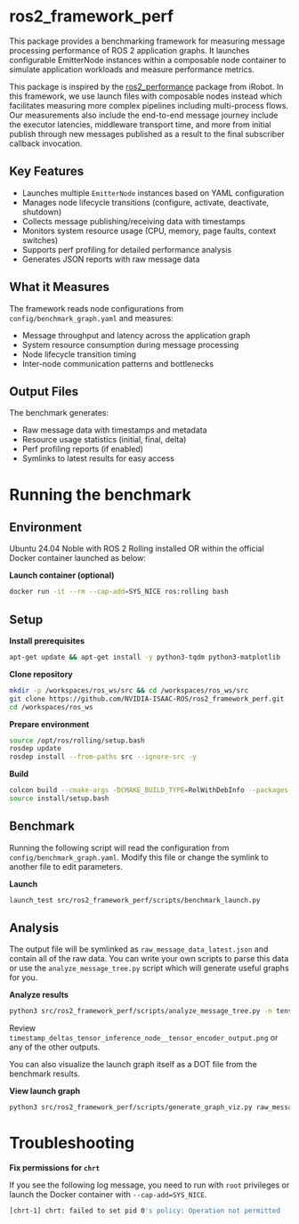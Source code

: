 # ros2_framework_perf

This package provides a benchmarking framework for measuring message processing performance
of ROS 2 application graphs. It launches configurable EmitterNode instances within
a composable node container to simulate application workloads and measure performance metrics.

This package is inspired by the [ros2_performance](https://github.com/irobot-ros/ros2-performance) package from iRobot. In this framework, we use launch files with composable nodes instead which facilitates measuring more complex pipelines including multi-process flows. Our measurements also include the end-to-end message journey include the executor latencies, middleware transport time, and more from initial publish through new messages published as a result to the final subscriber callback invocation.

## Key Features

- Launches multiple `EmitterNode` instances based on YAML configuration
- Manages node lifecycle transitions (configure, activate, deactivate, shutdown)
- Collects message publishing/receiving data with timestamps
- Monitors system resource usage (CPU, memory, page faults, context switches)
- Supports perf profiling for detailed performance analysis
- Generates JSON reports with raw message data

## What it Measures

The framework reads node configurations from `config/benchmark_graph.yaml` and measures:
- Message throughput and latency across the application graph
- System resource consumption during message processing
- Node lifecycle transition timing
- Inter-node communication patterns and bottlenecks

## Output Files

The benchmark generates:
- Raw message data with timestamps and metadata
- Resource usage statistics (initial, final, delta)
- Perf profiling reports (if enabled)
- Symlinks to latest results for easy access


# Running the benchmark
## Environment
Ubuntu 24.04 Noble with ROS 2 Rolling installed OR within the official Docker container launched as below:

**Launch container (optional)**
```bash
docker run -it --rm --cap-add=SYS_NICE ros:rolling bash
```

## Setup
**Install prerequisites**
```bash
apt-get update && apt-get install -y python3-tqdm python3-matplotlib
```

**Clone repository**
```bash
mkdir -p /workspaces/ros_ws/src && cd /workspaces/ros_ws/src
git clone https://github.com/NVIDIA-ISAAC-ROS/ros2_framework_perf.git
cd /workspaces/ros_ws
```

**Prepare environment**
```bash
source /opt/ros/rolling/setup.bash
rosdep update
rosdep install --from-paths src --ignore-src -y
```

**Build**
```bash
colcon build --cmake-args -DCMAKE_BUILD_TYPE=RelWithDebInfo --packages-up-to-regex ros2_framework_perf* --event-handlers console_direct+ --symlink-install
source install/setup.bash
```
## Benchmark
Running the following script will read the configuration from `config/benchmark_graph.yaml`. Modify this file or change the symlink to another file to edit parameters.

**Launch**
```bash
launch_test src/ros2_framework_perf/scripts/benchmark_launch.py
```

## Analysis
The output file will be symlinked as `raw_message_data_latest.json` and contain all of the raw data. You can write your own scripts to parse this data or use the `analyze_message_tree.py` script which will generate useful graphs for you.

**Analyze results**
```bash
python3 src/ros2_framework_perf/scripts/analyze_message_tree.py -n tensor_inference_node -p /tensor_encoder_output -s raw_message_data_latest.json
```

Review `timestamp_deltas_tensor_inference_node__tensor_encoder_output.png` or any of the other outputs.


You can also visualize the launch graph itself as a DOT file from the benchmark results.

**View launch graph**
```bash
python3 src/ros2_framework_perf/scripts/generate_graph_viz.py raw_message_data_latest.json
```

# Troubleshooting
**Fix permissions for `chrt`**

If you see the following log message, you need to run with `root` privileges or launch the Docker container with `--cap-add=SYS_NICE`.

```bash
[chrt-1] chrt: failed to set pid 0's policy: Operation not permitted
```
